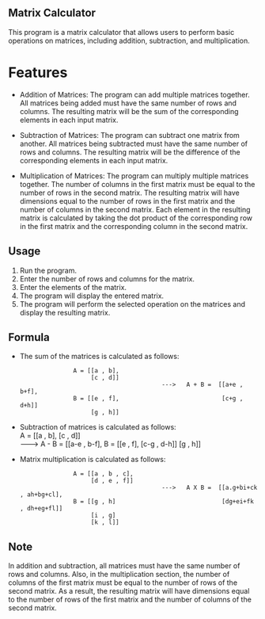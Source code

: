 ## Matrix Calculator

This program is a matrix calculator that allows users to perform basic operations on matrices, including addition, subtraction, and multiplication.

# Features

  * Addition of Matrices: The program can add multiple matrices together. 
    All matrices being added must have the same number of rows and columns. 
    The resulting matrix will be the sum of the corresponding elements in each input matrix.
     

  * Subtraction of Matrices: The program can subtract one matrix from another. 
     All matrices being subtracted must have the same number of rows and columns. 
     The resulting matrix will be the difference of the corresponding elements in each input matrix.

  * Multiplication of Matrices: The program can multiply multiple matrices together. 
    The number of columns in the first matrix must be equal to the number of rows in the second matrix.
    The resulting matrix will have dimensions equal to the number of rows in the first matrix and the number of columns in the second matrix. Each element in the resulting matrix is calculated by taking the dot product of the corresponding row in the first matrix and the corresponding column in the second matrix.

## Usage

   1. Run the program.
   2. Enter the number of rows and columns for the matrix.
   3. Enter the elements of the matrix.
   4. The program will display the entered matrix.
   5. The program will perform the selected operation on the matrices and display the resulting matrix. 

## Formula

   * The sum of the matrices is calculated as follows:

                        A = [[a , b],
                             [c , d]]  
                                                 --->   A + B =  [[a+e , b+f],
                        B = [[e , f],                             [c+g , d+h]]
                             [g , h]]

   * Subtraction of matrices is calculated as follows:     
                        A = [[a , b],
                             [c , d]]  
                                                 --->   A - B =  [[a-e , b-f],
                        B = [[e , f],                             [c-g , d-h]]
                             [g , h]]
                             
   * Matrix multiplication is calculated as follows:       
                        
                        A = [[a , b , c],    
                             [d , e , f]] 
                                                 --->   A X B =  [[a.g+bi+ck , ah+bg+cl],                    
                        B = [[g , h]                              [dg+ei+fk , dh+eg+fl]]
                             [i , g]
                             [k , l]]

## Note

   In addition and subtraction, all matrices must have the same number of rows and columns.
   Also, in the multiplication section, the number of columns of the first matrix must be equal to 
   the number of rows of the second matrix. As a result, the resulting matrix will have dimensions equal to
   the number of rows of the first matrix and the number of columns of the second matrix.
